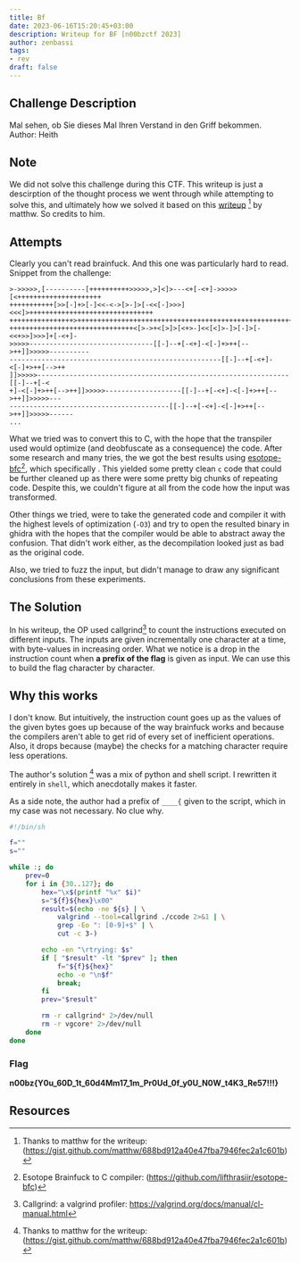 ```yaml
---
title: Bf
date: 2023-06-16T15:20:45+03:00
description: Writeup for BF [n00bzctf 2023]
author: zenbassi
tags:
- rev
draft: false
---
```


## Challenge Description

Mal sehen, ob Sie dieses Mal Ihren Verstand in den Griff bekommen.  
Author: Heith

## Note

We did not solve this challenge during this CTF. This writeup is just a
descirption of the thought process we went through while attempting to solve
this, and ultimately how we solved it based on this
[writeup](https://gist.github.com/matthw/688bd912a40e47fba7946fec2a1c601b) [^1] by
matthw. So credits to him.

## Attempts

Clearly you can't read brainfuck. And this one was particularly hard to read.  
Snippet from the challenge:

```brainfuck
>->>>>>,[----------[++++++++++>>>>>,>]<]>---<+[-<+]->>>>>[<+++++++++++++++++++++
+++++++++++[>>[-]+>[-]<<-<->[>-]>[-<<[-]>>>]<<<]>+++++++++++++++++++++++++++++++
++++++++++++++++>+++++++++++++++++++++++++++++++++++++++++++++++++++++++++++++++
+++++++++++++++++++++++++++++++<[>->+<[>]>[<+>-]<<[<]>-]>[-]>[-<<+>>]>>>]+[-<+]-
>>>>>-------------------------------[[-]--+[-<+]-<[-]+>++[-->++]]>>>>>----------
-----------------------------------------------------[[-]--+[-<+]-<[-]+>++[-->++
]]>>>>>---------------------------------------------------------------[[-]--+[-<
+]-<[-]+>++[-->++]]>>>>>-------------------[[-]--+[-<+]-<[-]+>++[-->++]]>>>>>---
----------------------------------------[[-]--+[-<+]-<[-]+>++[-->++]]>>>>>------
...
```

What we tried was to convert this to C, with the hope that the transpiler used
would optimize (and deobfuscate as a consequence) the code. After some research
and many tries, the we got the best results using
[esotope-bfc](https://github.com/lifthrasiir/esotope-bfc)[^2], which specifically . This yielded some
pretty clean `c` code that could be further cleaned up as there were some
pretty big chunks of repeating code. Despite this, we couldn't figure at all
from the code how the input was transformed.

Other things we tried, were to take the generated code and compiler it with the
highest levels of optimization (`-O3`) and try to open the resulted binary in
ghidra with the hopes that the compiler would be able to abstract away the
confusion. That didn't work either, as the decompilation looked just as bad as
the original code.

Also, we tried to fuzz the input, but didn't manage to draw any significant
conclusions from these experiments.

## The Solution

In his writeup, the OP used callgrind[^3] to count the instructions executed on
different inputs. The inputs are given incrementally one character at a time,
with byte-values in increasing order. What we notice is a drop in the
instruction count when **a prefix of the flag** is given as input. We can use
this to build the flag character by character.

## Why this works

I don't know. But intuitively, the instruction count goes up as the values of
the given bytes goes up because of the way brainfuck works and because the
compilers aren't able to get rid of every set of inefficient operations. Also,
it drops because (maybe) the checks for a matching character require less
operations.

The author's solution [^1] was a mix of python and shell script. I rewritten it
entirely in `shell`, which anecdotally makes it faster.

As a side note, the author had a prefix of `____{` given to the script, which
in my case was not necessary. No clue why.

```sh
#!/bin/sh

f=""
s=""

while :; do
    prev=0
    for i in {30..127}; do
        hex="\x$(printf "%x" $i)"
        s="${f}${hex}\x00"
        result=$(echo -ne ${s} | \
            valgrind --tool=callgrind ./ccode 2>&1 | \
            grep -Eo ": [0-9]+$" | \
            cut -c 3-)

        echo -en "\rtrying: $s"
        if [ "$result" -lt "$prev" ]; then
            f="${f}${hex}"
            echo -e "\n$f"
            break;
        fi
        prev="$result"

        rm -r callgrind* 2>/dev/null
        rm -r vgcore* 2>/dev/null
    done
done
```

### Flag

**n00bz{Y0u_60D_1t_60d4Mm17_1m_Pr0Ud_0f_y0U_N0W_t4K3_Re57!!!}**

## Resources

[^1]: Thanks to matthw for the writeup: (https://gist.github.com/matthw/688bd912a40e47fba7946fec2a1c601b)
[^2]: Esotope Brainfuck to C compiler: (https://github.com/lifthrasiir/esotope-bfc)
[^3]: Callgrind: a valgrind profiler: https://valgrind.org/docs/manual/cl-manual.html


